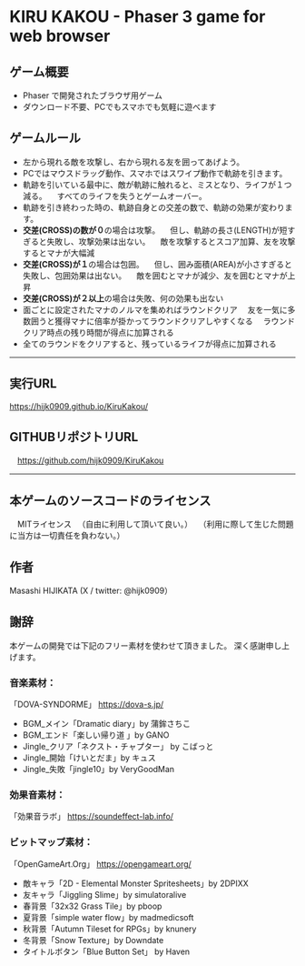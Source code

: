 # KIRU KAKOU - Phaser 3 game for web browser

## ゲーム概要
* Phaser で開発されたブラウザ用ゲーム
* ダウンロード不要、PCでもスマホでも気軽に遊べます

## ゲームルール
* 左から現れる敵を攻撃し、右から現れる友を囲ってあげよう。
* PCではマウスドラッグ動作、スマホではスワイプ動作で軌跡を引きます。
* 軌跡を引いている最中に、敵が軌跡に触れると、ミスとなり、ライフが１つ減る。
　すべてのライフを失うとゲームオーバー。
* 軌跡を引き終わった時の、軌跡自身との交差の数で、軌跡の効果が変わります。
* **交差(CROSS)の数が０**の場合は攻撃。
　但し、軌跡の長さ(LENGTH)が短すぎると失敗し、攻撃効果は出ない。
　敵を攻撃するとスコア加算、友を攻撃するとマナが大幅減
* **交差(CROSS)が１**の場合は包囲。
　但し、囲み面積(AREA)が小さすぎると失敗し、包囲効果は出ない。
　敵を囲むとマナが減少、友を囲むとマナが上昇
* **交差(CROSS)が２以上**の場合は失敗、何の効果も出ない
* 面ごとに設定されたマナのノルマを集めればラウンドクリア
　友を一気に多数囲うと獲得マナに倍率が掛かってラウンドクリアしやすくなる
　ラウンドクリア時点の残り時間が得点に加算される
* 全てのラウンドをクリアすると、残っているライフが得点に加算される

---
## 実行URL
   https://hijk0909.github.io/KiruKakou/

## GITHUBリポジトリURL
　https://github.com/hijk0909/KiruKakou

---
## 本ゲームのソースコードのライセンス
　MITライセンス
　（自由に利用して頂いて良い。）
　（利用に際して生じた問題に当方は一切責任を負わない。）

## 作者
Masashi HIJIKATA (X / twitter: @hijk0909）

## 謝辞
本ゲームの開発では下記のフリー素材を使わせて頂きました。
深く感謝申し上げます。

### 音楽素材：
「DOVA-SYNDORME」
https://dova-s.jp/

* BGM_メイン「Dramatic diary」by 蒲鉾さちこ
* BGM_エンド「楽しい帰り道 」by GANO
* Jingle_クリア「ネクスト・チャプター」 by こばっと
* Jingle_開始「けいとだま」by キュス
* Jingle_失敗「jingle10」by VeryGoodMan

### 効果音素材：
「効果音ラボ」
https://soundeffect-lab.info/

### ビットマップ素材：
「OpenGameArt.Org」
https://opengameart.org/

* 敵キャラ「2D - Elemental Monster Spritesheets」by 2DPIXX
* 友キャラ「Jiggling Slime」by simulatoralive
* 春背景「32x32 Grass Tile」by pboop
* 夏背景「simple water flow」by madmedicsoft
* 秋背景「Autumn Tileset for RPGs」by knunery
* 冬背景「Snow Texture」by Downdate
* タイトルボタン「Blue Button Set」 by Haven
